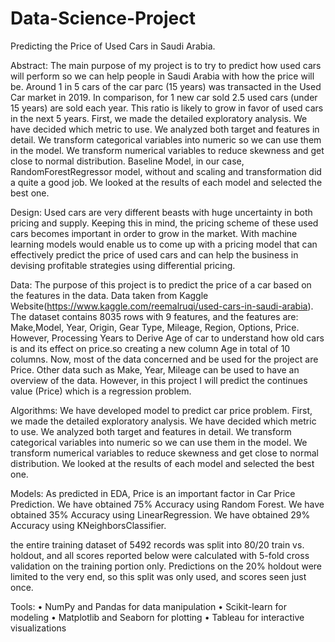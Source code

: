 # Data-Science-Project
Predicting the Price of Used Cars in Saudi Arabia.

Abstract:
The main purpose of my project is to try to predict how used cars will perform so we can help people in Saudi Arabia with how the price will be. Around 1 in 5 cars of the car parc (15 years) was transacted in the Used Car market in 2019. In comparison, for 1 new car sold 2.5 used cars (under 15 years) are sold each year. This ratio is likely to grow in favor of used cars in the next 5 years. First, we made the detailed exploratory analysis. We have decided which metric to use. We analyzed both target and features in detail. We transform categorical variables into numeric so we can use them in the model. We transform numerical variables to reduce skewness and get close to normal distribution. Baseline Model, in our case, RandomForestRegressor model, without and scaling and transformation did a quite a good job. We looked at the results of each model and selected the best one.

Design:
Used cars are very different beasts with huge uncertainty in both pricing and supply. Keeping this in mind, the pricing scheme of these used cars becomes important in order to grow in the market. With machine learning models would enable us to come up with a pricing model that can effectively predict the price of used cars and can help the business in devising profitable strategies using differential pricing.

Data:
The purpose of this project is to predict the price of a car based on the features in the data. Data taken from Kaggle Website(https://www.kaggle.com/reemalruqi/used-cars-in-saudi-arabia). The dataset contains 8035 rows with 9 features, and the features are: Make,Model, Year, Origin, Gear Type, Mileage, Region, Options, Price. However, Processing Years to Derive Age of car to understand how old cars is and its effect on price.so creating a new column Age in total of 10 columns. 
Now, most of the data concerned and be used for the project are Price. Other data such as Make, Year, Mileage can be used to have an overview of the data. However, in this project I will predict the continues value (Price) which is a regression problem.

Algorithms:
We have developed model to predict car price problem.
First, we made the detailed exploratory analysis.
We have decided which metric to use. We analyzed both target and features in detail. We transform categorical variables into numeric so we can use them in the model. We transform numerical variables to reduce skewness and get close to normal distribution. We looked at the results of each model and selected the best one. 

Models:
As predicted in EDA, Price is an important factor in Car Price Prediction. We have obtained 75% Accuracy using Random Forest. We have obtained 35% Accuracy using LinearRegression. We have obtained 29% Accuracy using KNeighborsClassifier.

the entire training dataset of 5492 records was split into 80/20 train vs. holdout, and all scores reported below were calculated with 5-fold cross validation on the training portion only. Predictions on the 20% holdout were limited to the very end, so this split was only used, and scores seen just once.


Tools:
•	NumPy and Pandas for data manipulation
•	Scikit-learn for modeling
•	Matplotlib and Seaborn for plotting
•	Tableau for interactive visualizations




 



